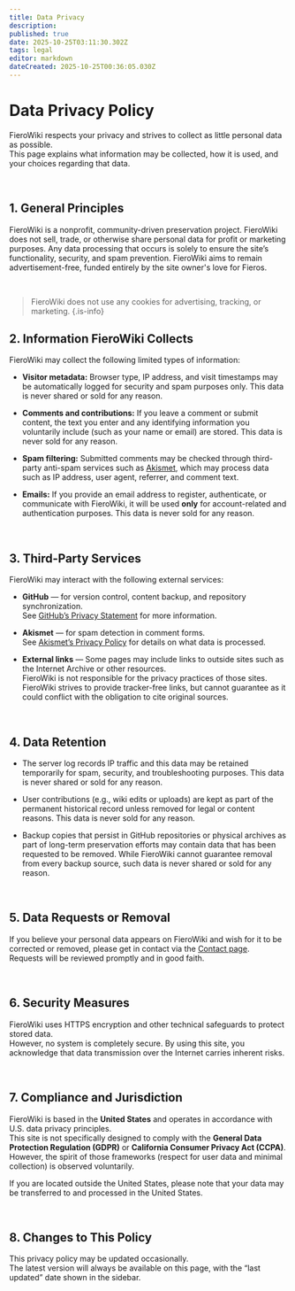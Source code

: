 ```yaml
---
title: Data Privacy
description: 
published: true
date: 2025-10-25T03:11:30.302Z
tags: legal
editor: markdown
dateCreated: 2025-10-25T00:36:05.030Z
---
```


# Data Privacy Policy

FieroWiki respects your privacy and strives to collect as little personal data as possible.  
This page explains what information may be collected, how it is used, and your choices regarding that data.

<br>

## 1. General Principles

FieroWiki is a nonprofit, community-driven preservation project. FieroWiki does not sell, trade, or otherwise share personal data for profit or marketing purposes. Any data processing that occurs is solely to ensure the site’s functionality, security, and spam prevention.
FieroWiki aims to remain advertisement-free, funded entirely by the site owner's love for Fieros.

<br>

> FieroWiki does not use any cookies for advertising, tracking, or marketing.
{.is-info}

## 2. Information FieroWiki Collects

FieroWiki may collect the following limited types of information:

- **Visitor metadata:** Browser type, IP address, and visit timestamps may be automatically logged for security and spam purposes only. This data is never shared or sold for any reason.

- **Comments and contributions:** If you leave a comment or submit content, the text you enter and any identifying information you voluntarily include (such as your name or email) are stored. This data is never sold for any reason.

- **Spam filtering:** Submitted comments may be checked through third-party anti-spam services such as [Akismet](https://akismet.com/), which may process data such as IP address, user agent, referrer, and comment text.

- **Emails:** If you provide an email address to register, authenticate, or communicate with FieroWiki, it will be used **only** for account-related and authentication purposes. This data is never sold for any reason.

<br>

## 3. Third-Party Services

FieroWiki may interact with the following external services:

- **GitHub** — for version control, content backup, and repository synchronization.  
  See [GitHub’s Privacy Statement](https://docs.github.com/en/site-policy/privacy-policies/github-privacy-statement) for more information.

- **Akismet** — for spam detection in comment forms.  
  See [Akismet’s Privacy Policy](https://akismet.com/privacy/) for details on what data is processed.

- **External links** — Some pages may include links to outside sites such as the Internet Archive or other resources.  
  FieroWiki is not responsible for the privacy practices of those sites. FieroWiki strives to provide tracker-free links, but cannot guarantee as it could conflict with the obligation to cite original sources.

<br>

## 4. Data Retention

- The server log records IP traffic and this data may be retained temporarily for spam, security, and troubleshooting purposes. This data is never shared or sold for any reason.

- User contributions (e.g., wiki edits or uploads) are kept as part of the permanent historical record unless removed for legal or content reasons. This data is never sold for any reason.

- Backup copies that persist in GitHub repositories or physical archives as part of long-term preservation efforts may contain data that has been requested to be removed. While FieroWiki cannot guarantee removal from every backup source, such data is never shared or sold for any reason.

<br>

## 5. Data Requests or Removal

If you believe your personal data appears on FieroWiki and wish for it to be corrected or removed, please get in contact via the [Contact page](/contact).  
Requests will be reviewed promptly and in good faith.

<br>

## 6. Security Measures

FieroWiki uses HTTPS encryption and other technical safeguards to protect stored data.  
However, no system is completely secure. By using this site, you acknowledge that data transmission over the Internet carries inherent risks.

<br>

## 7. Compliance and Jurisdiction

FieroWiki is based in the **United States** and operates in accordance with U.S. data privacy principles.  
This site is not specifically designed to comply with the **General Data Protection Regulation (GDPR)** or **California Consumer Privacy Act (CCPA)**.  
However, the spirit of those frameworks (respect for user data and minimal collection) is observed voluntarily.  

If you are located outside the United States, please note that your data may be transferred to and processed in the United States.

<br>

## 8. Changes to This Policy

This privacy policy may be updated occasionally.  
The latest version will always be available on this page, with the “last updated” date shown in the sidebar.